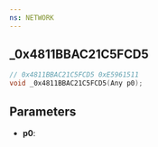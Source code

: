 ```yaml
---
ns: NETWORK
---
```

## _0x4811BBAC21C5FCD5

```c
// 0x4811BBAC21C5FCD5 0xE5961511
void _0x4811BBAC21C5FCD5(Any p0);
```


## Parameters
* **p0**: 

